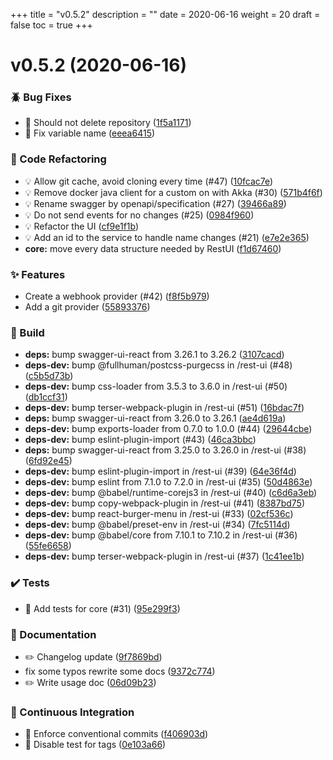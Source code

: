 +++
title = "v0.5.2"
description = ""
date = 2020-06-16
weight = 20
draft = false
toc = true
+++

# v0.5.2 (2020-06-16)

### :beetle: Bug Fixes

* 🐛 Should not delete repository ([1f5a1171](https://github.com/UnisonUI/UnisonUI/commit/1f5a1171d33763c20760d21f27f6369275fb1dfe))
* 🐛 Fix variable name ([eeea6415](https://github.com/UnisonUI/UnisonUI/commit/eeea6415071f4827bab038c74e6c5051d68f2576))

### :ghost: Code Refactoring

* 💡 Allow git cache, avoid cloning every time (#47) ([10fcac7e](https://github.com/UnisonUI/UnisonUI/commit/10fcac7e56de504487f3dfced87ea7ff0d75c046))
* 💡 Remove docker java client for a custom on with Akka (#30) ([571b4f6f](https://github.com/UnisonUI/UnisonUI/commit/571b4f6f3fcb605585d8b644a14e1a63145ee56c))
* 💡 Rename swagger by openapi/specification (#27) ([39466a89](https://github.com/UnisonUI/UnisonUI/commit/39466a891f9b29b7d27fbf96a835f16cabf6fd5d))
* 💡 Do not send events for no changes (#25) ([0984f960](https://github.com/UnisonUI/UnisonUI/commit/0984f960d73a3371f4f4b1eeae490f9c297bf148))
* 💡 Refactor the UI ([cf9e1f1b](https://github.com/UnisonUI/UnisonUI/commit/cf9e1f1b0ddbdaf4cca62065a94f2aed9f287f51))
* 💡 Add an id to the service to handle name changes (#21) ([e7e2e365](https://github.com/UnisonUI/UnisonUI/commit/e7e2e3655ef9944dd3fdfa7752a3c8dcd18391a0))
* **core:** move every data structure needed by RestUI ([f1d67460](https://github.com/UnisonUI/UnisonUI/commit/f1d6746017a0f786343269ed482222ddfe4b9626))

### :sparkles: Features

* Create a webhook provider (#42) ([f8f5b979](https://github.com/UnisonUI/UnisonUI/commit/f8f5b9799075a62822bf2556697139e48d13f556))
* Add a git provider ([55893376](https://github.com/UnisonUI/UnisonUI/commit/5589337699f0cb3dac21cf71e0facc8f832f674f))

### :wrench: Build

* **deps:** bump swagger-ui-react from 3.26.1 to 3.26.2 ([3107cacd](https://github.com/UnisonUI/UnisonUI/commit/3107cacdb8e36281ae3c6b84a67c8a68b8ae9719))
* **deps-dev:** bump @fullhuman/postcss-purgecss in /rest-ui (#48) ([c5b5d73b](https://github.com/UnisonUI/UnisonUI/commit/c5b5d73bfc6a4ca7511c88added73bb84b75c35c))
* **deps-dev:** bump css-loader from 3.5.3 to 3.6.0 in /rest-ui (#50) ([db1ccf31](https://github.com/UnisonUI/UnisonUI/commit/db1ccf316a5ce79f2c464d4a0579026b2711d09e))
* **deps-dev:** bump terser-webpack-plugin in /rest-ui (#51) ([16bdac7f](https://github.com/UnisonUI/UnisonUI/commit/16bdac7fed74dab43875b4eaa6759815ea322269))
* **deps:** bump swagger-ui-react from 3.26.0 to 3.26.1 ([ae4d619a](https://github.com/UnisonUI/UnisonUI/commit/ae4d619ac98153f7168f62d133b799fe6947d272))
* **deps-dev:** bump exports-loader from 0.7.0 to 1.0.0 (#44) ([29644cbe](https://github.com/UnisonUI/UnisonUI/commit/29644cbe38715120beb9b098dbd21634e553e980))
* **deps-dev:** bump eslint-plugin-import (#43) ([46ca3bbc](https://github.com/UnisonUI/UnisonUI/commit/46ca3bbcb94f0b31306fe6688d4e8402c3f4383b))
* **deps:** bump swagger-ui-react from 3.25.0 to 3.26.0 in /rest-ui (#38) ([6fd92e45](https://github.com/UnisonUI/UnisonUI/commit/6fd92e45be504ef1f2fc680175c3e899f1f3134c))
* **deps-dev:** bump eslint-plugin-import in /rest-ui (#39) ([64e36f4d](https://github.com/UnisonUI/UnisonUI/commit/64e36f4d70352640b57bc36d927ec1d4fae423ed))
* **deps-dev:** bump eslint from 7.1.0 to 7.2.0 in /rest-ui (#35) ([50d4863e](https://github.com/UnisonUI/UnisonUI/commit/50d4863e054a79b3fb0d16e93f0704d5bf0b1de9))
* **deps-dev:** bump @babel/runtime-corejs3 in /rest-ui (#40) ([c6d6a3eb](https://github.com/UnisonUI/UnisonUI/commit/c6d6a3eb40128f000e1c55f9de72925cdbc6edb4))
* **deps-dev:** bump copy-webpack-plugin in /rest-ui (#41) ([8387bd75](https://github.com/UnisonUI/UnisonUI/commit/8387bd75ac9702738c3d307eb93d0090035c65c7))
* **deps-dev:** bump react-burger-menu in /rest-ui (#33) ([02cf536c](https://github.com/UnisonUI/UnisonUI/commit/02cf536c0572e1f9cf9ff32f1c77bf84ec14ce6f))
* **deps-dev:** bump @babel/preset-env in /rest-ui (#34) ([7fc5114d](https://github.com/UnisonUI/UnisonUI/commit/7fc5114df4500361c2d369753190a89f742673d0))
* **deps-dev:** bump @babel/core from 7.10.1 to 7.10.2 in /rest-ui (#36) ([55fe6658](https://github.com/UnisonUI/UnisonUI/commit/55fe66583bacba377e8cc973061c0c3c291d2eb8))
* **deps-dev:** bump terser-webpack-plugin in /rest-ui (#37) ([1c41ee1b](https://github.com/UnisonUI/UnisonUI/commit/1c41ee1b355a46d41d563113e4a7163429b1ea49))

### :heavy_check_mark: Tests

* 💍 Add tests for core (#31) ([95e299f3](https://github.com/UnisonUI/UnisonUI/commit/95e299f3147362426ae5507b7fa7e1682ebe8ed8))

### :memo: Documentation

* ✏️ Changelog update ([9f7869bd](https://github.com/UnisonUI/UnisonUI/commit/9f7869bd748f8b8949b03a45b974ca984eb5d5f5))
* fix some typos rewrite some docs ([9372c774](https://github.com/UnisonUI/UnisonUI/commit/9372c7748047c8b52188b4f71f2d0726011f2d9d))
* ✏️ Write usage doc ([06d09b23](https://github.com/UnisonUI/UnisonUI/commit/06d09b235943a3c23f27d1a2c34d6b16e631e4b8))

### :rocket: Continuous Integration

* 🎡 Enforce conventional commits ([f406903d](https://github.com/UnisonUI/UnisonUI/commit/f406903d7a13246daffe27921c8e848eec214ef6))
* 🎡 Disable test for tags ([0e103a66](https://github.com/UnisonUI/UnisonUI/commit/0e103a667e6df48cf72666334b85a4aceba2d3cf))

